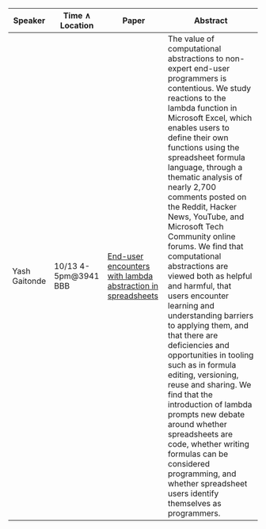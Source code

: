| Speaker | Time ∧ Location | Paper | Abstract |
|-----|-----|-----|-----|
| Yash Gaitonde | 10/13 4-5pm@3941 BBB | [End-user encounters with lambda abstraction in spreadsheets](https://advait.org/publications-web/sarkar-2022-lambdas/) | The value of computational abstractions to non-expert end-user programmers is contentious. We study reactions to the lambda function in Microsoft Excel, which enables users to define their own functions using the spreadsheet formula language, through a thematic analysis of nearly 2,700 comments posted on the Reddit, Hacker News, YouTube, and Microsoft Tech Community online forums. We find that computational abstractions are viewed both as helpful and harmful, that users encounter learning and understanding barriers to applying them, and that there are deficiencies and opportunities in tooling such as in formula editing, versioning, reuse and sharing. We find that the introduction of lambda prompts new debate around whether spreadsheets are code, whether writing formulas can be considered programming, and whether spreadsheet users identify themselves as programmers.
